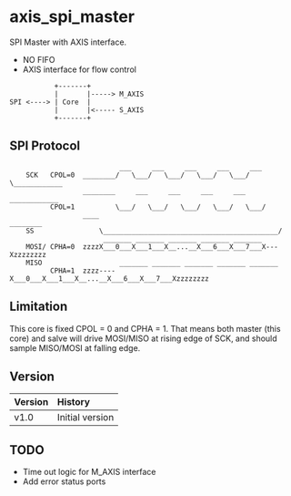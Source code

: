 # axis\_spi\_master

SPI Master with AXIS interface.

* NO FIFO
* AXIS interface for flow control

```
           +-------+
           |       |-----> M_AXIS
SPI <----> | Core  |
           |       |<----- S_AXIS
           +-------+
```

## SPI Protocol

```
                           ___     ___     ___     ___     ___
    SCK   CPOL=0  ________/   \___/   \___/   \___/   \___/   \____________
                  ________     ___     ___     ___     ___     ____________
          CPOL=1          \___/   \___/   \___/   \___/   \___/
                  ____                                             ________
    SS                \___________________________________________/
                       _______ _______ _______ _______ _______
    MOSI/ CPHA=0  zzzzX___0___X___1___X__...__X___6___X___7___X---Xzzzzzzzz
    MISO                   _______ _______ _______ _______ _______
          CPHA=1  zzzz----X___0___X___1___X__...__X___6___X___7___Xzzzzzzzz
```

## Limitation

This core is fixed CPOL = 0 and CPHA = 1. That means both master (this core) and salve will drive MOSI/MISO at rising edge of SCK, and should sample MISO/MOSI at falling edge.

## Version

| Version | History         |
| :------ | :-------------- |
| v1.0    | Initial version |

## TODO

* Time out logic for M_AXIS interface
* Add error status ports